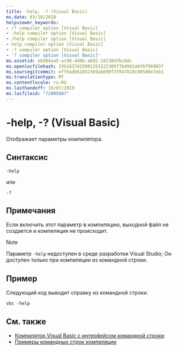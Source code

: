 ```yaml
---
title: -help, -? (Visual Basic)
ms.date: 03/10/2018
helpviewer_keywords:
- /? compiler option [Visual Basic]
- -help compiler option [Visual Basic]
- /help compiler option [Visual Basic]
- help compiler option [Visual Basic]
- -? compiler option [Visual Basic]
- '? compiler option [Visual Basic]'
ms.assetid: eb984aa5-ac98-4d0b-a0d2-24238d7bc8dc
ms.openlocfilehash: 33b1837415001253122388f7b4992abf6f96903f
ms.sourcegitcommit: eff6adb61852369ab690f3f047818c90580e7eb1
ms.translationtype: MT
ms.contentlocale: ru-RU
ms.lasthandoff: 10/07/2019
ms.locfileid: "72005607"
---
```

# <a name="-help---visual-basic"></a>-help, -? (Visual Basic)
Отображает параметры компилятора.  
  
## <a name="syntax"></a>Синтаксис  
  
```console  
-help  
```

или  

```console
-?  
```  
  
## <a name="remarks"></a>Примечания  
 Если включить этот параметр в компиляцию, выходной файл не создается и компиляция не происходит.  
  
> [!NOTE]
> Параметр `-help` недоступен в среде разработки Visual Studio; Он доступен только при компиляции из командной строки.  
  
## <a name="example"></a>Пример  
 Следующий код выводит справку из командной строки.  
  
```console  
vbc -help  
```  
  
## <a name="see-also"></a>См. также

- [Компилятор Visual Basic с интерфейсом командной строки](../../../visual-basic/reference/command-line-compiler/index.md)
- [Примеры командных строк компиляции](../../../visual-basic/reference/command-line-compiler/sample-compilation-command-lines.md)
